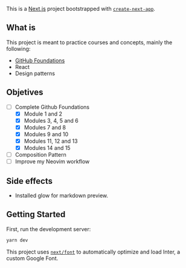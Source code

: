 This is a [Next.js](https://nextjs.org/) project bootstrapped with [`create-next-app`](https://github.com/vercel/next.js/tree/canary/packages/create-next-app).

## What is
This project is meant to practice courses and concepts, mainly the following:  
- [GitHub Foundations](https://learn.microsoft.com/en-us/collections/o1njfe825p602p)
- React
- Design patterns


## Objetives
- [ ] Complete Github Foundations
    - [x] Module 1 and 2
    - [x] Modules 3, 4, 5 and 6
    - [x] Modules 7 and 8
    - [x] Modules 9 and 10
    - [x] Modules 11, 12 and 13
    - [x] Modules 14 and 15
- [ ] Composition Pattern 
- [ ] Improve my Neovim workflow

## Side effects 
- Installed glow for markdown preview.

## Getting Started

First, run the development server:

```bash
yarn dev
```

This project uses [`next/font`](https://nextjs.org/docs/basic-features/font-optimization) to automatically optimize and load Inter, a custom Google Font.

